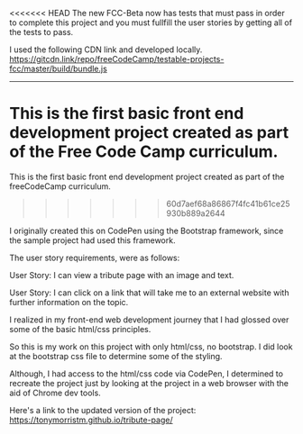 <<<<<<< HEAD
The new FCC-Beta now has tests that must pass in order to complete this project and you must fullfill the user stories by getting all of the tests to pass.

I used the following CDN link and developed locally.
https://gitcdn.link/repo/freeCodeCamp/testable-projects-fcc/master/build/bundle.js

---

This is the first basic front end development project created as part of the Free Code Camp curriculum.
=======
This is the first basic front end development project created as part of the freeCodeCamp curriculum.
>>>>>>> 60d7aef68a86867f4fc41b61ce25930b889a2644

I originally created this on CodePen using the Bootstrap framework, since the sample project had used this framework.

The user story requirements, were as follows:

User Story: I can view a tribute page with an image and text.

User Story: I can click on a link that will take me to an external website with further information on the topic.

I realized in my front-end web development journey that I had glossed over some of the basic html/css principles.

So this is my work on this project with only html/css, no bootstrap. I did look at the bootstrap css file to determine some of the styling.

Although, I had access to the html/css code via CodePen, I determined to recreate the project just by looking at the project in a web browser with the aid of Chrome dev tools.

Here's a link to the updated version of the project:
https://tonymorristm.github.io/tribute-page/
